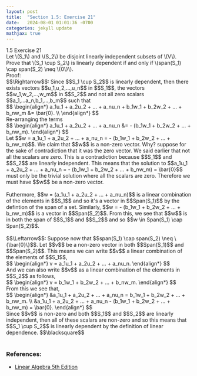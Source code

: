 ```yaml
---
layout: post
title:  "Section 1.5: Exercise 21"
date:   2024-08-01 01:01:36 -0700
categories: jekyll update
mathjax: true
---
```

<div class="ydiv">
1.5 Exercise 21
</div>
<div class="ybdiv">
Let \(S_1\) and \(S_2\) be disjoint linearly independent subsets of \(V\). Prove that \(S_1 \cup S_2\) is linearly dependent if and only if \(span(S_1) \cap span(S_2) \neq \{0\}\). 
</div>
Proof:
<br>
$$\Rightarrow$$: Since $$S_1 \cup S_2$$ is linearly dependent, then there exists vectors $$u_1,u_2,...,u_n$$ in $$S_1$$, the vectors $$w_1,w_2,...,w_m$$ in $$S_2$$ and not all zero scalars $$a_1,...a_n,b_1,...,b_m$$ such that
<div>
	$$
	\begin{align*}
	a_1u_1 + a_2u_2 + ... + a_nu_n + b_1w_1 + b_2w_2 + ... + b_nw_m &= \bar{0}. \\
	\end{align*}
	$$
</div>
Re-arranging the terms
<div>
	$$
	\begin{align*}
	a_1u_1 + a_2u_2 + ... + a_nu_n &= - (b_1w_1 + b_2w_2 + ... + b_nw_m).
	\end{align*}
	$$
</div>
Let $$w = a_1u_1 + a_2u_2 + ... + a_nu_n = - (b_1w_1 + b_2w_2 + ... + b_nw_m)$$. We claim that $$w$$ is a non-zero vector. Why? suppose for the sake of contradiction that it was the zero vector. We said earlier that not all the scalars are zero. This is a contradiction because $$S_1$$ and $$S_2$$ are linearly independent. This means that the solution to $$a_1u_1 + a_2u_2 + ... + a_nu_n = - (b_1w_1 + b_2w_2 + ... + b_nw_m) = \bar{0}$$ must only be the trivial solution where all the scalars are zero. Therefore we must have $$w$$ be a non-zero vector.
<br>
<br>
Futhermore, $$w = (a_1u_1 + a_2u_2 + ... + a_nu_n)$$ is a linear combination of the elements in $$S_1$$ and so it's a vector in $$Span(S_1)$$ by the defintion of the span of a set. Similarly, $$w = - (b_1w_1 + b_2w_2 + ... + b_nw_m)$$ is a vector in $$Span(S_2)$$. From this, we see that $$w$$ is in both the span of $$S_1$$ and $$S_2$$ and so $$w \in Span(S_1) \cap Span(S_2)$$.
<br>
<br>
$$\Leftarrow$$: Suppose now that $$span(S_1) \cap span(S_2) \neq \{\bar{0}\}$$. Let $$v$$ be a non-zero vector in both $$Span(S_1)$$ and $$Span(S_2)$$. This means we can write $$v$$ a linear combination of the elements of $$S_1$$,
<div>
	$$
	\begin{align*}
	v = a_1u_1 + a_2u_2 + ... + a_nu_n.
	\end{align*}
	$$
</div>
And we can also write $$v$$ as a linear combination of the elements in $$S_2$$ as follows,
<div>
	$$
	\begin{align*}
	v = b_1w_1 + b_2w_2 + ... + b_nw_m.
	\end{align*}
	$$
</div>
From this we see that,
<div>
	$$
	\begin{align*}
	&a_1u_1 + a_2u_2 + ... + a_nu_n = b_1w_1 + b_2w_2 + ... + b_nw_m. \\
	&a_1u_1 + a_2u_2 + ... + a_nu_n - (b_1w_1 + b_2w_2 + ... + b_nw_m) = \bar{0}.
	\end{align*}
	$$
</div>
Since $$v$$ is non-zero and both $$S_1$$ and $$S_2$$ are linearly independent, then all of these scalars are non-zero and so this means that $$S_1 \cup S_2$$ is linearly dependent by the definition of linear dependence. $$\blacksquare$$
<br>
<br>
<!------------------------------------------------------------------------------------>
<h3>References:</h3>
<ul>
<li><a href="https://www.amazon.com/Linear-Algebra-5th-Stephen-Friedberg/dp/0134860241/ref=tmm_hrd_swatch_0?_encoding=UTF8&qid=&sr=">Linear Algebra 5th Edition</a></li>
</ul>
























